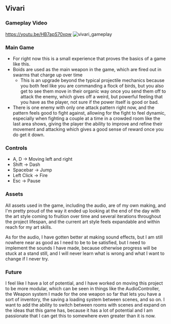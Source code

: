 ## Vivari ##

### Gameplay Video ###
https://youtu.be/HB7apS70xpw
![vivari_gameplay](https://github.com/user-attachments/assets/6f546810-93c7-4dc7-a031-0549d3271262)

### Main Game ##
- For right now this is a small experience that proves the basics of a game like this.
- Boids are used as the main weapon in the game, which are fired out in swarms that charge up over time
  - This is an upgrade beyond the typical projectile mechanics because you both feel like you are commanding a flock of birds, but you also get to see them move in their organic way once you send them off to attack the enemy, which gives off a weird, but powerful feeling that you have as the player, not sure if the power itself is good or bad.
- There is one enemy with only one attack pattern right now, and the pattern feels good to fight against, allowing for the fight to feel dynamic, especially when fighting a couple at a time in a crowded room like the last area shows, giving the player the ability to improve and refine their movement and attacking which gives a good sense of reward once you do get it down.

### Controls ###
- A, D -> Moving left and right
- Shift -> Dash
- Spacebar -> Jump
- Left Click -> Fire
- Esc -> Pause

### Assets ###
All assets used in the game, including the audio, are of my own making, and I'm pretty proud of the way it ended up looking at the end of the day with the art style coming to fruition over time and several iterations throughout the project lifespan, and the current art style feels expandable and within reach for my art skills.

As for the audio, I have gotten better at making sound effects, but I am still nowhere near as good as I need to be to be satisfied, but I need to implement the sounds I have made, because otherwise progress will be stuck at a stand still, and I will never learn what is wrong and what I want to change if I never try.

### Future ###
I feel like I have a lot of potential, and I have worked on moving this project to be more modular, which can be seen in things like the AudioController, the Weapon system I made for the one weapon so far that lets you have a sort of inventory, the saving a loading system between scenes, and so on. I want to add the ability to switch between rooms with scenes and expand on the ideas that this game has, because it has a lot of potential and I am passionate that I can get this to somewhere even greater than it is now.
